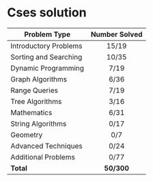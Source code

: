 # Cses solution

| Problem Type          | Number Solved |
|-----------------------|:-------------:|
| Introductory Problems |      15/19    |
| Sorting and Searching |      10/35    |
| Dynamic Programming   |      7/19     |
| Graph Algorithms      |      6/36     |
| Range Queries         |      7/19     |
| Tree Algorithms       |      3/16     |
| Mathematics           |      6/31     |
| String Algorithms     |      0/17     |
| Geometry              |      0/7      |
| Advanced Techniques   |      0/24     |
| Additional Problems   |      0/77     |
| **Total**             |   **50/300**  |
